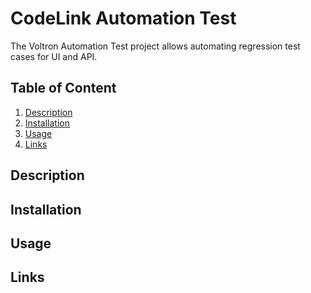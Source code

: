 # CodeLink Automation Test

The Voltron Automation Test project allows automating regression test cases for UI and API.

## Table of Content

1. [Description](#description)
2. [Installation](#installation)
3. [Usage](#usage)
4. [Links](#links)

## <a id="description"></a>Description

## <a id="installation"></a>Installation

## <a id="usage"></a>Usage

## <a id="links"></a>Links
